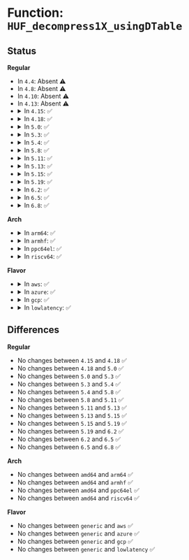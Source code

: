 # Function: <code>HUF_decompress1X_usingDTable</code>

## Status
<b>Regular</b>
<ul>
<li>
In <code>4.4</code>: Absent ⚠️
</li>
<li>
In <code>4.8</code>: Absent ⚠️
</li>
<li>
In <code>4.10</code>: Absent ⚠️
</li>
<li>
In <code>4.13</code>: Absent ⚠️
</li>
<li>
<details>
<summary>In <code>4.15</code>: ✅</summary>

```c
size_t HUF_decompress1X_usingDTable(void *dst, size_t maxDstSize, const void *cSrc, size_t cSrcSize, const HUF_DTable *DTable);
```

**Collision:** Unique Global

**Inline:** No

**Transformation:** False

**Instances:**

```
In lib/zstd/huf_decompress.c (ffffffff814b08d0)
Location: lib/zstd/huf_decompress.c:844
Inline: False
Direct callers:
  - lib/zstd/decompress.c:ZSTD_decompressContinue
  - lib/zstd/decompress.c:ZSTD_decompressBlock
```
**Symbols:**

```
ffffffff814b08d0-ffffffff814b08e9: HUF_decompress1X_usingDTable (STB_GLOBAL)
```
</details>
</li>
<li>
<details>
<summary>In <code>4.18</code>: ✅</summary>

```c
size_t HUF_decompress1X_usingDTable(void *dst, size_t maxDstSize, const void *cSrc, size_t cSrcSize, const HUF_DTable *DTable);
```

**Collision:** Unique Global

**Inline:** No

**Transformation:** False

**Instances:**

```
In lib/zstd/huf_decompress.c (ffffffff814e5330)
Location: lib/zstd/huf_decompress.c:844
Inline: False
Direct callers:
  - lib/zstd/decompress.c:ZSTD_decodeLiteralsBlock
```
**Symbols:**

```
ffffffff814e5330-ffffffff814e5349: HUF_decompress1X_usingDTable (STB_GLOBAL)
```
</details>
</li>
<li>
<details>
<summary>In <code>5.0</code>: ✅</summary>

```c
size_t HUF_decompress1X_usingDTable(void *dst, size_t maxDstSize, const void *cSrc, size_t cSrcSize, const HUF_DTable *DTable);
```

**Collision:** Unique Global

**Inline:** No

**Transformation:** False

**Instances:**

```
In lib/zstd/huf_decompress.c (ffffffff814f9020)
Location: lib/zstd/huf_decompress.c:844
Inline: False
Direct callers:
  - lib/zstd/decompress.c:ZSTD_decodeLiteralsBlock
```
**Symbols:**

```
ffffffff814f9020-ffffffff814f9039: HUF_decompress1X_usingDTable (STB_GLOBAL)
```
</details>
</li>
<li>
<details>
<summary>In <code>5.3</code>: ✅</summary>

```c
size_t HUF_decompress1X_usingDTable(void *dst, size_t maxDstSize, const void *cSrc, size_t cSrcSize, const HUF_DTable *DTable);
```

**Collision:** Unique Global

**Inline:** No

**Transformation:** False

**Instances:**

```
In lib/zstd/huf_decompress.c (ffffffff81526620)
Location: lib/zstd/huf_decompress.c:844
Inline: False
Direct callers:
  - lib/zstd/decompress.c:ZSTD_decompressBlock
  - lib/zstd/decompress.c:ZSTD_decodeLiteralsBlock
```
**Symbols:**

```
ffffffff81526620-ffffffff81526639: HUF_decompress1X_usingDTable (STB_GLOBAL)
```
</details>
</li>
<li>
<details>
<summary>In <code>5.4</code>: ✅</summary>

```c
size_t HUF_decompress1X_usingDTable(void *dst, size_t maxDstSize, const void *cSrc, size_t cSrcSize, const HUF_DTable *DTable);
```

**Collision:** Unique Global

**Inline:** No

**Transformation:** False

**Instances:**

```
In lib/zstd/huf_decompress.c (ffffffff815474b0)
Location: lib/zstd/huf_decompress.c:844
Inline: False
Direct callers:
  - lib/zstd/decompress.c:ZSTD_decompressBlock
  - lib/zstd/decompress.c:ZSTD_decodeLiteralsBlock
```
**Symbols:**

```
ffffffff815474b0-ffffffff815474c9: HUF_decompress1X_usingDTable (STB_GLOBAL)
```
</details>
</li>
<li>
<details>
<summary>In <code>5.8</code>: ✅</summary>

```c
size_t HUF_decompress1X_usingDTable(void *dst, size_t maxDstSize, const void *cSrc, size_t cSrcSize, const HUF_DTable *DTable);
```

**Collision:** Unique Global

**Inline:** No

**Transformation:** False

**Instances:**

```
In lib/zstd/huf_decompress.c (ffffffff815d2dd0)
Location: lib/zstd/huf_decompress.c:844
Inline: False
Direct callers:
  - lib/zstd/decompress.c:ZSTD_decodeLiteralsBlock
```
**Symbols:**

```
ffffffff815d2dd0-ffffffff815d2de9: HUF_decompress1X_usingDTable (STB_GLOBAL)
```
</details>
</li>
<li>
<details>
<summary>In <code>5.11</code>: ✅</summary>

```c
size_t HUF_decompress1X_usingDTable(void *dst, size_t maxDstSize, const void *cSrc, size_t cSrcSize, const HUF_DTable *DTable);
```

**Collision:** Unique Global

**Inline:** No

**Transformation:** False

**Instances:**

```
In lib/zstd/huf_decompress.c (ffffffff815f09f0)
Location: lib/zstd/huf_decompress.c:844
Inline: False
Direct callers:
  - lib/zstd/decompress.c:ZSTD_decodeLiteralsBlock
```
**Symbols:**

```
ffffffff815f09f0-ffffffff815f0a0e: HUF_decompress1X_usingDTable (STB_GLOBAL)
```
</details>
</li>
<li>
<details>
<summary>In <code>5.13</code>: ✅</summary>

```c
size_t HUF_decompress1X_usingDTable(void *dst, size_t maxDstSize, const void *cSrc, size_t cSrcSize, const HUF_DTable *DTable);
```

**Collision:** Unique Global

**Inline:** No

**Transformation:** False

**Instances:**

```
In lib/zstd/huf_decompress.c (ffffffff815d22b0)
Location: lib/zstd/huf_decompress.c:844
Inline: False
Direct callers:
  - lib/zstd/decompress.c:ZSTD_decodeLiteralsBlock
```
**Symbols:**

```
ffffffff815d22b0-ffffffff815d22ce: HUF_decompress1X_usingDTable (STB_GLOBAL)
```
</details>
</li>
<li>
<details>
<summary>In <code>5.15</code>: ✅</summary>

```c
size_t HUF_decompress1X_usingDTable(void *dst, size_t maxDstSize, const void *cSrc, size_t cSrcSize, const HUF_DTable *DTable);
```

**Collision:** Unique Global

**Inline:** No

**Transformation:** False

**Instances:**

```
In lib/zstd/huf_decompress.c (ffffffff8163ca10)
Location: lib/zstd/huf_decompress.c:844
Inline: False
Direct callers:
  - lib/zstd/decompress.c:ZSTD_decodeLiteralsBlock
```
**Symbols:**

```
ffffffff8163ca10-ffffffff8163ca2e: HUF_decompress1X_usingDTable (STB_GLOBAL)
```
</details>
</li>
<li>
<details>
<summary>In <code>5.19</code>: ✅</summary>

```c
size_t HUF_decompress1X_usingDTable(void *dst, size_t maxDstSize, const void *cSrc, size_t cSrcSize, const HUF_DTable *DTable);
```

**Collision:** Unique Global

**Inline:** No

**Transformation:** False

**Instances:**

```
In lib/zstd/decompress/huf_decompress.c (ffffffff8174fd80)
Location: lib/zstd/decompress/huf_decompress.c:987
Inline: False
```
**Symbols:**

```
ffffffff8174fd80-ffffffff8174fdbc: HUF_decompress1X_usingDTable (STB_GLOBAL)
```
</details>
</li>
<li>
<details>
<summary>In <code>6.2</code>: ✅</summary>

```c
size_t HUF_decompress1X_usingDTable(void *dst, size_t maxDstSize, const void *cSrc, size_t cSrcSize, const HUF_DTable *DTable);
```

**Collision:** Unique Global

**Inline:** No

**Transformation:** False

**Instances:**

```
In lib/zstd/decompress/huf_decompress.c (ffffffff81873e50)
Location: lib/zstd/decompress/huf_decompress.c:1521
Inline: False
```
**Symbols:**

```
ffffffff81873e50-ffffffff81873e8c: HUF_decompress1X_usingDTable (STB_GLOBAL)
```
</details>
</li>
<li>
<details>
<summary>In <code>6.5</code>: ✅</summary>

```c
size_t HUF_decompress1X_usingDTable(void *dst, size_t maxDstSize, const void *cSrc, size_t cSrcSize, const HUF_DTable *DTable);
```

**Collision:** Unique Global

**Inline:** No

**Transformation:** False

**Instances:**

```
In lib/zstd/decompress/huf_decompress.c (ffffffff818b4bb0)
Location: lib/zstd/decompress/huf_decompress.c:1521
Inline: False
```
**Symbols:**

```
ffffffff818b4bb0-ffffffff818b4bec: HUF_decompress1X_usingDTable (STB_GLOBAL)
```
</details>
</li>
<li>
<details>
<summary>In <code>6.8</code>: ✅</summary>

```c
size_t HUF_decompress1X_usingDTable(void *dst, size_t maxDstSize, const void *cSrc, size_t cSrcSize, const HUF_DTable *DTable);
```

**Collision:** Unique Global

**Inline:** No

**Transformation:** False

**Instances:**

```
In lib/zstd/decompress/huf_decompress.c (ffffffff81906770)
Location: lib/zstd/decompress/huf_decompress.c:1521
Inline: False
```
**Symbols:**

```
ffffffff81906770-ffffffff819067ac: HUF_decompress1X_usingDTable (STB_GLOBAL)
```
</details>
</li>
</ul>
<b>Arch</b>
<ul>
<li>
<details>
<summary>In <code>arm64</code>: ✅</summary>

```c
size_t HUF_decompress1X_usingDTable(void *dst, size_t maxDstSize, const void *cSrc, size_t cSrcSize, const HUF_DTable *DTable);
```

**Collision:** Unique Global

**Inline:** No

**Transformation:** False

**Instances:**

```
In lib/zstd/huf_decompress.c (ffff800010653678)
Location: lib/zstd/huf_decompress.c:844
Inline: False
Direct callers:
  - lib/zstd/decompress.c:ZSTD_decompressBlock
  - lib/zstd/decompress.c:ZSTD_decodeLiteralsBlock
```
**Symbols:**

```
ffff800010653678-ffff8000106536a0: HUF_decompress1X_usingDTable (STB_GLOBAL)
```
</details>
</li>
<li>
<details>
<summary>In <code>armhf</code>: ✅</summary>

```c
size_t HUF_decompress1X_usingDTable(void *dst, size_t maxDstSize, const void *cSrc, size_t cSrcSize, const HUF_DTable *DTable);
```

**Collision:** Unique Global

**Inline:** No

**Transformation:** False

**Instances:**

```
In lib/zstd/huf_decompress.c (c07fe6e4)
Location: lib/zstd/huf_decompress.c:844
Inline: False
Direct callers:
  - lib/zstd/decompress.c:ZSTD_decompressBlock
  - lib/zstd/decompress.c:ZSTD_decodeLiteralsBlock
```
**Symbols:**

```
c07fe6e4-c07fe720: HUF_decompress1X_usingDTable (STB_GLOBAL)
```
</details>
</li>
<li>
<details>
<summary>In <code>ppc64el</code>: ✅</summary>

```c
size_t HUF_decompress1X_usingDTable(void *dst, size_t maxDstSize, const void *cSrc, size_t cSrcSize, const HUF_DTable *DTable);
```

**Collision:** Unique Global

**Inline:** No

**Transformation:** False

**Instances:**

```
In lib/zstd/huf_decompress.c (c000000000802e30)
Location: lib/zstd/huf_decompress.c:844
Inline: False
Direct callers:
  - lib/zstd/decompress.c:ZSTD_decompressBlock
  - lib/zstd/decompress.c:ZSTD_decodeLiteralsBlock
```
**Symbols:**

```
c000000000802e30-c000000000802e54: HUF_decompress1X_usingDTable (STB_GLOBAL)
```
</details>
</li>
<li>
<details>
<summary>In <code>riscv64</code>: ✅</summary>

```c
size_t HUF_decompress1X_usingDTable(void *dst, size_t maxDstSize, const void *cSrc, size_t cSrcSize, const HUF_DTable *DTable);
```

**Collision:** Unique Global

**Inline:** No

**Transformation:** False

**Instances:**

```
In lib/zstd/huf_decompress.c (ffffffe0004812a2)
Location: lib/zstd/huf_decompress.c:844
Inline: False
Direct callers:
  - lib/zstd/decompress.c:ZSTD_decompressBlock
  - lib/zstd/decompress.c:ZSTD_decodeLiteralsBlock
```
**Symbols:**

```
ffffffe0004812a2-ffffffe0004812f0: HUF_decompress1X_usingDTable (STB_GLOBAL)
```
</details>
</li>
</ul>
<b>Flavor</b>
<ul>
<li>
<details>
<summary>In <code>aws</code>: ✅</summary>

```c
size_t HUF_decompress1X_usingDTable(void *dst, size_t maxDstSize, const void *cSrc, size_t cSrcSize, const HUF_DTable *DTable);
```

**Collision:** Unique Global

**Inline:** No

**Transformation:** False

**Instances:**

```
In lib/zstd/huf_decompress.c (ffffffff8153fa90)
Location: lib/zstd/huf_decompress.c:844
Inline: False
Direct callers:
  - lib/zstd/decompress.c:ZSTD_decompressBlock
  - lib/zstd/decompress.c:ZSTD_decodeLiteralsBlock
```
**Symbols:**

```
ffffffff8153fa90-ffffffff8153faa9: HUF_decompress1X_usingDTable (STB_GLOBAL)
```
</details>
</li>
<li>
<details>
<summary>In <code>azure</code>: ✅</summary>

```c
size_t HUF_decompress1X_usingDTable(void *dst, size_t maxDstSize, const void *cSrc, size_t cSrcSize, const HUF_DTable *DTable);
```

**Collision:** Unique Global

**Inline:** No

**Transformation:** False

**Instances:**

```
In lib/zstd/huf_decompress.c (ffffffff8152fd70)
Location: lib/zstd/huf_decompress.c:844
Inline: False
Direct callers:
  - lib/zstd/decompress.c:ZSTD_decompressBlock
  - lib/zstd/decompress.c:ZSTD_decodeLiteralsBlock
```
**Symbols:**

```
ffffffff8152fd70-ffffffff8152fd89: HUF_decompress1X_usingDTable (STB_GLOBAL)
```
</details>
</li>
<li>
<details>
<summary>In <code>gcp</code>: ✅</summary>

```c
size_t HUF_decompress1X_usingDTable(void *dst, size_t maxDstSize, const void *cSrc, size_t cSrcSize, const HUF_DTable *DTable);
```

**Collision:** Unique Global

**Inline:** No

**Transformation:** False

**Instances:**

```
In lib/zstd/huf_decompress.c (ffffffff8153b7d0)
Location: lib/zstd/huf_decompress.c:844
Inline: False
Direct callers:
  - lib/zstd/decompress.c:ZSTD_decompressBlock
  - lib/zstd/decompress.c:ZSTD_decodeLiteralsBlock
```
**Symbols:**

```
ffffffff8153b7d0-ffffffff8153b7e9: HUF_decompress1X_usingDTable (STB_GLOBAL)
```
</details>
</li>
<li>
<details>
<summary>In <code>lowlatency</code>: ✅</summary>

```c
size_t HUF_decompress1X_usingDTable(void *dst, size_t maxDstSize, const void *cSrc, size_t cSrcSize, const HUF_DTable *DTable);
```

**Collision:** Unique Global

**Inline:** No

**Transformation:** False

**Instances:**

```
In lib/zstd/huf_decompress.c (ffffffff81555600)
Location: lib/zstd/huf_decompress.c:844
Inline: False
Direct callers:
  - lib/zstd/decompress.c:ZSTD_decompressBlock
  - lib/zstd/decompress.c:ZSTD_decodeLiteralsBlock
```
**Symbols:**

```
ffffffff81555600-ffffffff81555619: HUF_decompress1X_usingDTable (STB_GLOBAL)
```
</details>
</li>
</ul>

## Differences
<b>Regular</b>
<ul>
<li>
No changes between <code>4.15</code> and <code>4.18</code> ✅
</li>
<li>
No changes between <code>4.18</code> and <code>5.0</code> ✅
</li>
<li>
No changes between <code>5.0</code> and <code>5.3</code> ✅
</li>
<li>
No changes between <code>5.3</code> and <code>5.4</code> ✅
</li>
<li>
No changes between <code>5.4</code> and <code>5.8</code> ✅
</li>
<li>
No changes between <code>5.8</code> and <code>5.11</code> ✅
</li>
<li>
No changes between <code>5.11</code> and <code>5.13</code> ✅
</li>
<li>
No changes between <code>5.13</code> and <code>5.15</code> ✅
</li>
<li>
No changes between <code>5.15</code> and <code>5.19</code> ✅
</li>
<li>
No changes between <code>5.19</code> and <code>6.2</code> ✅
</li>
<li>
No changes between <code>6.2</code> and <code>6.5</code> ✅
</li>
<li>
No changes between <code>6.5</code> and <code>6.8</code> ✅
</li>
</ul>
<b>Arch</b>
<ul>
<li>
No changes between <code>amd64</code> and <code>arm64</code> ✅
</li>
<li>
No changes between <code>amd64</code> and <code>armhf</code> ✅
</li>
<li>
No changes between <code>amd64</code> and <code>ppc64el</code> ✅
</li>
<li>
No changes between <code>amd64</code> and <code>riscv64</code> ✅
</li>
</ul>
<b>Flavor</b>
<ul>
<li>
No changes between <code>generic</code> and <code>aws</code> ✅
</li>
<li>
No changes between <code>generic</code> and <code>azure</code> ✅
</li>
<li>
No changes between <code>generic</code> and <code>gcp</code> ✅
</li>
<li>
No changes between <code>generic</code> and <code>lowlatency</code> ✅
</li>
</ul>
